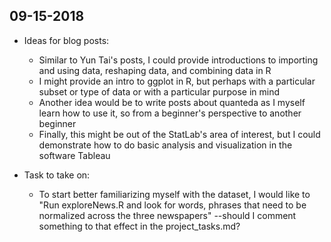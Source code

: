## 09-15-2018
* Ideas for blog posts:
  * Similar to Yun Tai's posts, I could provide introductions to importing and using data, reshaping data, and combining data in R
  * I might provide an intro to ggplot in R, but perhaps with a particular subset or type of data or with a particular purpose in mind
  * Another idea would be to write posts about quanteda as I myself learn how to use it, so from a beginner's perspective to another beginner
  * Finally, this might be out of the StatLab's area of interest, but I could demonstrate how to do basic analysis and visualization in the software Tableau

* Task to take on:
  * To start better familiarizing myself with the dataset, I would like to "Run exploreNews.R and look for words, phrases that need to be normalized across the three newspapers" --should I comment something to that effect in the project_tasks.md?
